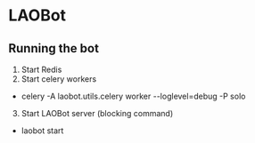 # LAOBot

## Running the bot
1) Start Redis
2) Start celery workers
  * celery -A laobot.utils.celery worker --loglevel=debug -P solo
3) Start LAOBot server (blocking command)
  * laobot start